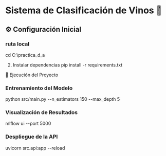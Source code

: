 # Sistema de Clasificación de Vinos 🍷  

## ⚙️ Configuración Inicial  

### ruta local
cd C:\practica_d_a

2. Instalar dependencias
pip install -r requirements.txt


🚀 Ejecución del Proyecto
### Entrenamiento del Modelo
python src/main.py --n_estimators 150 --max_depth 5  

### Visualización de Resultados
mlflow ui --port 5000  

### Despliegue de la API
uvicorn src.api:app --reload  
